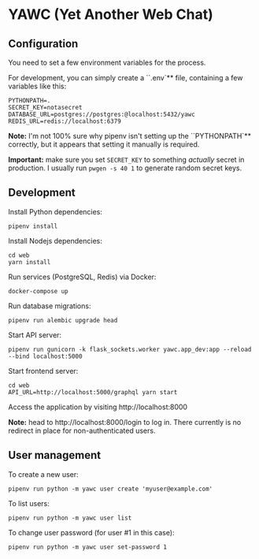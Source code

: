 # YAWC (Yet Another Web Chat)

## Configuration

You need to set a few environment variables for the process.

For development, you can simply create a ``.env`** file, containing a
few variables like this:

    PYTHONPATH=.
    SECRET_KEY=notasecret
    DATABASE_URL=postgres://postgres:@localhost:5432/yawc
    REDIS_URL=redis://localhost:6379

**Note:** I'm not 100% sure why pipenv isn't setting up the
``PYTHONPATH`** correctly, but it appears that setting it manually is
required.

**Important:** make sure you set ``SECRET_KEY`` to something
*actually* secret in production. I usually run ``pwgen -s 40 1`` to
generate random secret keys.


## Development

Install Python dependencies:

    pipenv install


Install Nodejs dependencies:

    cd web
    yarn install


Run services (PostgreSQL, Redis) via Docker:

    docker-compose up


Run database migrations:

    pipenv run alembic upgrade head


Start API server:

    pipenv run gunicorn -k flask_sockets.worker yawc.app_dev:app --reload --bind localhost:5000


Start frontend server:

    cd web
    API_URL=http://localhost:5000/graphql yarn start


Access the application by visiting http://localhost:8000

**Note:** head to http://localhost:8000/login to log in. There
currently is no redirect in place for non-authenticated users.


## User management

To create a new user:

    pipenv run python -m yawc user create 'myuser@example.com'


To list users:

    pipenv run python -m yawc user list


To change user password (for user #1 in this case):

    pipenv run python -m yawc user set-password 1
